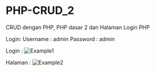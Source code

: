 # PHP-CRUD_2
CRUD dengan PHP, PHP dasar 2 dan Halaman Login PHP

Login:
Username : admin
Password : admin

Login :
![Example1](https://user-images.githubusercontent.com/80883842/150547207-986567ad-b068-493a-8834-fb7889978f53.JPG)

Halaman : 
![Example2](https://user-images.githubusercontent.com/80883842/150547273-273802a1-21b6-4c34-b827-0e03658c4fa2.JPG)
